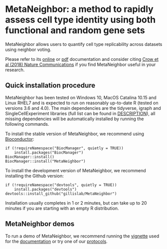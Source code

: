 MetaNeighbor: a method to rapidly assess cell type identity using both functional and random gene sets
================
MetaNeighbor allows users to quantify cell type replicability across datasets using neighbor voting.

Please refer to its [online](./Documentation.md) or [pdf](https://bioconductor.org/packages/release/bioc/vignettes/MetaNeighbor/inst/doc/MetaNeighbor.pdf) documentation and consider citing [Crow et al (2018) Nature Communications](https://www.nature.com/articles/s41467-018-03282-0) if you find MetaNeighbor useful in your research.

## Quick installation procedure

MetaNeighbor has been tested on Windows 10, MacOS Catalina 10.15 and Linux RHEL7 and is expected to run on reasonably up-to-date R (tested on versions 3.6 and 4.0). The main dependencies are the tidyverse, igraph and SingleCellExperiment libraries (full list can be found in [DESCRIPTION](./DESCRIPTION)), all missing dependencies will be automatically installed by running the following commands.

To install the stable version of MetaNeighbor, we recommend using [Bioconductor](https://www.bioconductor.org/install/):

```{r}
if (!requireNamespace("BiocManager", quietly = TRUE))
    install.packages("BiocManager")
BiocManager::install()
BiocManager::install("MetaNeighbor")
```

To install the development version of MetaNeighbor, we recommend installing the Github version:

```{r}
if (!requireNamespace("devtools", quietly = TRUE))
    install.packages("devtools")
devtools::install_github("gillislab/MetaNeighbor")
```

Installation usually completes in 1 or 2 minutes, but can take up to 20 minutes if you are starting with an empty R distribution.

## MetaNeighbor demos
To run a demo of MetaNeighbor, we recommend running the [vignette](./vignettes/MetaNeighbor.Rmd) used for the [documentation](./Documentation.md) or try one of our [protocols](https://github.com/gillislab/MetaNeighbor-Protocol).